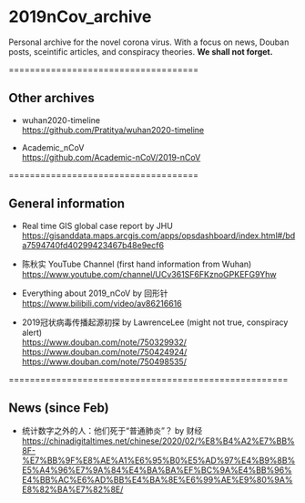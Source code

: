 # 2019nCov_archive
Personal archive for the novel corona virus. With a focus on news, Douban posts, sceintific articles, and conspiracy theories.
**We shall not forget.**

====================================
## Other archives
* wuhan2020-timeline<br>
https://github.com/Pratitya/wuhan2020-timeline

* Academic_nCoV<br>
https://github.com/Academic-nCoV/2019-nCoV


====================================
## General information

* Real time GIS global case report by JHU<br>
https://gisanddata.maps.arcgis.com/apps/opsdashboard/index.html#/bda7594740fd40299423467b48e9ecf6

* 陈秋实 YouTube Channel (first hand information from Wuhan)<br>
https://www.youtube.com/channel/UCv361SF6FKznoGPKEFG9Yhw

* Everything about 2019_nCoV by 回形针<br>
https://www.bilibili.com/video/av86216616

* 2019冠状病毒传播起源初探 by LawrenceLee (might not true, conspiracy alert)<br>
https://www.douban.com/note/750329932/
https://www.douban.com/note/750424924/
https://www.douban.com/note/750498535/

=====================================================
## News (since Feb)
* 统计数字之外的人：他们死于“普通肺炎”？ by 财经<br>
https://chinadigitaltimes.net/chinese/2020/02/%E8%B4%A2%E7%BB%8F-%E7%BB%9F%E8%AE%A1%E6%95%B0%E5%AD%97%E4%B9%8B%E5%A4%96%E7%9A%84%E4%BA%BA%EF%BC%9A%E4%BB%96%E4%BB%AC%E6%AD%BB%E4%BA%8E%E6%99%AE%E9%80%9A%E8%82%BA%E7%82%8E/
